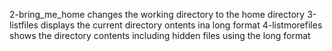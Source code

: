 2-bring_me_home changes the working directory to the home directory
3-listfiles displays the current directory ontents ina long format
4-listmorefiles shows the directory contents including hidden files using the long format
